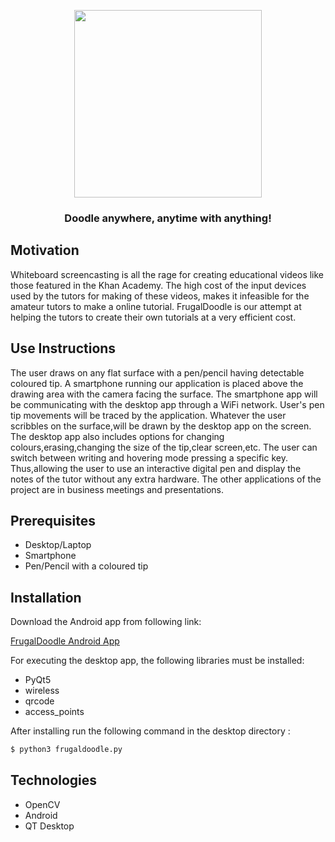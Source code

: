 <p align="center">
  <img width=300px src="https://goo.gl/Z6Xc2m">
 </p>
<h3 align="center">Doodle anywhere, anytime with anything!</h3>

## Motivation
Whiteboard screencasting is all the rage for creating educational videos like those featured in the Khan Academy.
The high cost of the input devices used by the tutors for making of these videos, makes it infeasible for the amateur tutors to make a online tutorial.
FrugalDoodle is our attempt at helping the tutors to create their own tutorials at a very efficient cost.

## Use Instructions
The user draws on any flat surface with a pen/pencil having detectable coloured tip. A smartphone running our application is placed above the drawing area with the camera facing the surface. The smartphone app will be communicating with the desktop app through a WiFi network. User's pen tip movements will be traced by the application. Whatever the user scribbles on the surface,will be drawn by the desktop app on the screen. The desktop app also includes options for changing colours,erasing,changing the size of the tip,clear screen,etc. The user can switch between writing and hovering mode pressing a specific key. Thus,allowing the user to use an interactive digital pen and display the notes of the tutor without any extra hardware. The other applications of the project are in business meetings and presentations.  

## Prerequisites
* Desktop/Laptop
* Smartphone
* Pen/Pencil with a coloured tip

## Installation
Download the Android app from following link:

[FrugalDoodle Android App](https://drive.google.com/drive/folders/1tZeJ2iWAuZdrm2y-G5xOCWxCi_HVADBE?usp=sharing)

For executing the desktop app, the following libraries must be installed:
* PyQt5
* wireless
* qrcode
* access_points

After installing run the following command in the desktop directory : 

```sh
$ python3 frugaldoodle.py
```

## Technologies
* OpenCV
* Android
* QT Desktop
